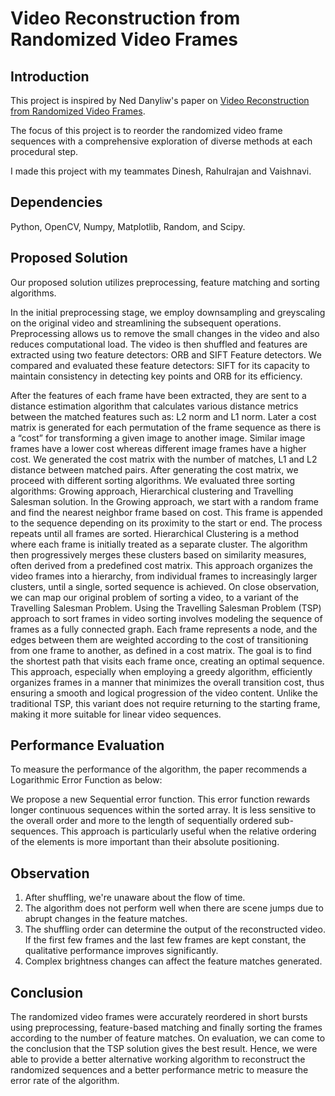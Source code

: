 # Video Reconstruction from Randomized Video Frames

## Introduction
This project is inspired by Ned Danyliw's paper on [Video Reconstruction from Randomized Video Frames](https://web.stanford.edu/class/ee368/Project_Autumn_1617/Reports/report_danyliw.pdf).

The focus of this project is to reorder the randomized video frame sequences with a comprehensive exploration of diverse methods at each procedural step.

I made this project with my teammates Dinesh, Rahulrajan and Vaishnavi.

## Dependencies
Python, OpenCV, Numpy, Matplotlib, Random, and Scipy.

## Proposed Solution
Our proposed solution utilizes preprocessing, feature matching and sorting algorithms.

In the initial preprocessing stage, we employ downsampling and greyscaling on the original video and streamlining the subsequent operations. Preprocessing allows us to remove the small changes in the video and also reduces computational load. The video is then shuffled and features are extracted using two feature detectors: ORB and SIFT Feature detectors. We compared and evaluated these feature detectors: SIFT for its capacity to maintain consistency in detecting key points and ORB for its efficiency.

After the features of each frame have been extracted, they are sent to a distance estimation algorithm that calculates
various distance metrics between the matched features such as: L2 norm and L1 norm.
Later a cost matrix is generated for each permutation of the frame sequence as there is a “cost” for transforming a
given image to another image. Similar image frames have a lower cost whereas different image frames have a higher
cost. We generated the cost matrix with the number of matches, L1 and L2 distance between matched pairs.
After generating the cost matrix, we proceed with different sorting algorithms. We evaluated three sorting
algorithms: Growing approach, Hierarchical clustering and Travelling Salesman solution. In the Growing approach,
we start with a random frame and find the nearest neighbor frame based on cost. This frame is appended to the
sequence depending on its proximity to the start or end. The process repeats until all frames are sorted. Hierarchical
Clustering is a method where each frame is initially treated as a separate cluster. The algorithm then progressively
merges these clusters based on similarity measures, often derived from a predefined cost matrix. This approach
organizes the video frames into a hierarchy, from individual frames to increasingly larger clusters, until a single,
sorted sequence is achieved.
On close observation, we can map our original problem of sorting a video, to a variant of the Travelling Salesman
Problem. Using the Travelling Salesman Problem (TSP) approach to sort frames in video sorting involves modeling
the sequence of frames as a fully connected graph. Each frame represents a node, and the edges between them are
weighted according to the cost of transitioning from one frame to another, as defined in a cost matrix. The goal is to
find the shortest path that visits each frame once, creating an optimal sequence. This approach, especially when
employing a greedy algorithm, efficiently organizes frames in a manner that minimizes the overall transition cost,
thus ensuring a smooth and logical progression of the video content. Unlike the traditional TSP, this variant does not
require returning to the starting frame, making it more suitable for linear video sequences.

## Performance Evaluation
To measure the performance of the algorithm, the paper recommends a Logarithmic Error Function as below:

We propose a new Sequential error function. This error function rewards longer continuous sequences within the sorted array. It is less sensitive to the overall order and more to the length of sequentially ordered sub-sequences. This approach is particularly useful when the relative ordering of the elements is more important than their absolute positioning.

## Observation
1. After shuffling, we're unaware about the flow of time.
2. The algorithm does not perform well when there are scene jumps due to abrupt changes in the feature matches.
3. The shuffling order can determine the output of the reconstructed video. If the first few frames and the last few frames are kept constant, the qualitative performance improves significantly.
4. Complex brightness changes can affect the feature matches generated.

## Conclusion
The randomized video frames were accurately reordered in short bursts using preprocessing, feature-based matching and finally sorting the frames according to the number of feature matches. On evaluation, we can come to the conclusion that the TSP solution gives the best result. Hence, we were able to provide a better alternative working algorithm to reconstruct the randomized sequences and a better performance metric to measure the error rate of the algorithm.
